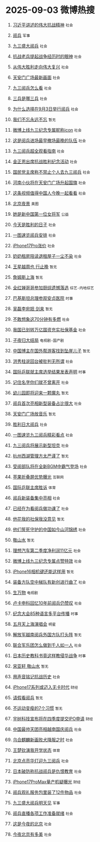 # 2025-09-03 微博热搜 
1. [习近平讲述的伟大抗战精神](https://m.weibo.cn/search?containerid=100103type%3D1%26t%3D10%26q%3D%23%E4%B9%A0%E8%BF%91%E5%B9%B3%E8%AE%B2%E8%BF%B0%E7%9A%84%E4%BC%9F%E5%A4%A7%E6%8A%97%E6%88%98%E7%B2%BE%E7%A5%9E%23&stream_entry_id=51&isnewpage=1&extparam=seat%3D1%26cate%3D10103%26stream_entry_id%3D51%26filter_type%3Drealtimehot%26q%3D%2523%25E4%25B9%25A0%25E8%25BF%2591%25E5%25B9%25B3%25E8%25AE%25B2%25E8%25BF%25B0%25E7%259A%2584%25E4%25BC%259F%25E5%25A4%25A7%25E6%258A%2597%25E6%2588%2598%25E7%25B2%25BE%25E7%25A5%259E%2523%26c_type%3D51%26dgr%3D0%26pos%3D0%26display_time%3D1756847714%26pre_seqid%3D175684771423301794204148) `社会` 

2. [阅兵](https://m.weibo.cn/search?containerid=100103type%3D1%26t%3D10%26q%3D%E9%98%85%E5%85%B5&stream_entry_id=31&isnewpage=1&extparam=seat%3D1%26cate%3D5001%26flag%3D16%26lcate%3D5001%26stream_entry_id%3D31%26pos%3D0%26band_rank%3D1%26filter_type%3Drealtimehot%26q%3D%25E9%2598%2585%25E5%2585%25B5%26c_type%3D31%26dgr%3D0%26realpos%3D1%26display_time%3D1756847714%26pre_seqid%3D175684771423301794204148) `军事` 

3. [九三盛大阅兵](https://m.weibo.cn/search?containerid=100103type%3D1%26t%3D10%26q%3D%23%E4%B9%9D%E4%B8%89%E7%9B%9B%E5%A4%A7%E9%98%85%E5%85%B5%23&stream_entry_id=31&isnewpage=1&extparam=seat%3D1%26cate%3D5001%26flag%3D2%26lcate%3D5001%26stream_entry_id%3D31%26pos%3D1%26band_rank%3D2%26filter_type%3Drealtimehot%26q%3D%2523%25E4%25B9%259D%25E4%25B8%2589%25E7%259B%259B%25E5%25A4%25A7%25E9%2598%2585%25E5%2585%25B5%2523%26c_type%3D31%26dgr%3D0%26realpos%3D2%26display_time%3D1756847714%26pre_seqid%3D175684771423301794204148) `社会` 

4. [抗战老兵提起战争经历时的眼神](https://m.weibo.cn/search?containerid=100103type%3D1%26t%3D10%26q%3D%23%E6%8A%97%E6%88%98%E8%80%81%E5%85%B5%E6%8F%90%E8%B5%B7%E6%88%98%E4%BA%89%E7%BB%8F%E5%8E%86%E6%97%B6%E7%9A%84%E7%9C%BC%E7%A5%9E%23&stream_entry_id=31&isnewpage=1&extparam=seat%3D1%26cate%3D5001%26flag%3D0%26lcate%3D5001%26stream_entry_id%3D31%26pos%3D2%26band_rank%3D3%26filter_type%3Drealtimehot%26q%3D%2523%25E6%258A%2597%25E6%2588%2598%25E8%2580%2581%25E5%2585%25B5%25E6%258F%2590%25E8%25B5%25B7%25E6%2588%2598%25E4%25BA%2589%25E7%25BB%258F%25E5%258E%2586%25E6%2597%25B6%25E7%259A%2584%25E7%259C%25BC%25E7%25A5%259E%2523%26c_type%3D31%26dgr%3D0%26realpos%3D3%26display_time%3D1756847714%26pre_seqid%3D175684771423301794204148) `社会` 

5. [从伟大胜利走向伟大复兴](https://m.weibo.cn/search?containerid=100103type%3D1%26t%3D10%26q%3D%23%E4%BB%8E%E4%BC%9F%E5%A4%A7%E8%83%9C%E5%88%A9%E8%B5%B0%E5%90%91%E4%BC%9F%E5%A4%A7%E5%A4%8D%E5%85%B4%23&stream_entry_id=31&isnewpage=1&extparam=seat%3D1%26cate%3D5001%26flag%3D0%26lcate%3D5001%26stream_entry_id%3D31%26pos%3D3%26band_rank%3D4%26filter_type%3Drealtimehot%26q%3D%2523%25E4%25BB%258E%25E4%25BC%259F%25E5%25A4%25A7%25E8%2583%259C%25E5%2588%25A9%25E8%25B5%25B0%25E5%2590%2591%25E4%25BC%259F%25E5%25A4%25A7%25E5%25A4%258D%25E5%2585%25B4%2523%26c_type%3D31%26dgr%3D0%26realpos%3D4%26display_time%3D1756847714%26pre_seqid%3D175684771423301794204148) `社会` 

6. [天安门广场最新画面](https://m.weibo.cn/search?containerid=100103type%3D1%26t%3D10%26q%3D%23%E5%A4%A9%E5%AE%89%E9%97%A8%E5%B9%BF%E5%9C%BA%E6%9C%80%E6%96%B0%E7%94%BB%E9%9D%A2%23&stream_entry_id=31&isnewpage=1&extparam=seat%3D1%26cate%3D5001%26flag%3D0%26lcate%3D5001%26stream_entry_id%3D31%26pos%3D4%26band_rank%3D5%26filter_type%3Drealtimehot%26q%3D%2523%25E5%25A4%25A9%25E5%25AE%2589%25E9%2597%25A8%25E5%25B9%25BF%25E5%259C%25BA%25E6%259C%2580%25E6%2596%25B0%25E7%2594%25BB%25E9%259D%25A2%2523%26c_type%3D31%26dgr%3D0%26realpos%3D5%26display_time%3D1756847714%26pre_seqid%3D175684771423301794204148) `社会` 

7. [九三阅兵怎么看](https://m.weibo.cn/search?containerid=100103type%3D1%26t%3D10%26q%3D%23%E4%B9%9D%E4%B8%89%E9%98%85%E5%85%B5%E6%80%8E%E4%B9%88%E7%9C%8B%23&stream_entry_id=31&isnewpage=1&extparam=seat%3D1%26cate%3D5001%26flag%3D0%26lcate%3D5001%26stream_entry_id%3D31%26pos%3D5%26band_rank%3D6%26filter_type%3Drealtimehot%26q%3D%2523%25E4%25B9%259D%25E4%25B8%2589%25E9%2598%2585%25E5%2585%25B5%25E6%2580%258E%25E4%25B9%2588%25E7%259C%258B%2523%26c_type%3D31%26dgr%3D0%26realpos%3D6%26display_time%3D1756847714%26pre_seqid%3D175684771423301794204148) `社会` 

8. [三兵是哪三兵](https://m.weibo.cn/search?containerid=100103type%3D1%26t%3D10%26q%3D%23%E4%B8%89%E5%85%B5%E6%98%AF%E5%93%AA%E4%B8%89%E5%85%B5%23&stream_entry_id=31&isnewpage=1&extparam=seat%3D1%26cate%3D5001%26flag%3D1%26lcate%3D5001%26stream_entry_id%3D31%26pos%3D6%26band_rank%3D7%26filter_type%3Drealtimehot%26q%3D%2523%25E4%25B8%2589%25E5%2585%25B5%25E6%2598%25AF%25E5%2593%25AA%25E4%25B8%2589%25E5%2585%25B5%2523%26c_type%3D31%26dgr%3D0%26realpos%3D7%26display_time%3D1756847714%26pre_seqid%3D175684771423301794204148) `社会` 

9. [为什么选择在9月3日举行阅兵](https://m.weibo.cn/search?containerid=100103type%3D1%26t%3D10%26q%3D%23%E4%B8%BA%E4%BB%80%E4%B9%88%E9%80%89%E6%8B%A9%E5%9C%A89%E6%9C%883%E6%97%A5%E4%B8%BE%E8%A1%8C%E9%98%85%E5%85%B5%23&stream_entry_id=31&isnewpage=1&extparam=seat%3D1%26cate%3D5001%26flag%3D0%26lcate%3D5001%26stream_entry_id%3D31%26pos%3D7%26band_rank%3D8%26filter_type%3Drealtimehot%26q%3D%2523%25E4%25B8%25BA%25E4%25BB%2580%25E4%25B9%2588%25E9%2580%2589%25E6%258B%25A9%25E5%259C%25A89%25E6%259C%25883%25E6%2597%25A5%25E4%25B8%25BE%25E8%25A1%258C%25E9%2598%2585%25E5%2585%25B5%2523%26c_type%3D31%26dgr%3D0%26realpos%3D8%26display_time%3D1756847714%26pre_seqid%3D175684771423301794204148) `社会` 

10. [我们不忘永远不忘](https://m.weibo.cn/search?containerid=100103type%3D1%26t%3D10%26q%3D%23%E6%88%91%E4%BB%AC%E4%B8%8D%E5%BF%98%E6%B0%B8%E8%BF%9C%E4%B8%8D%E5%BF%98%23&stream_entry_id=31&isnewpage=1&extparam=seat%3D1%26cate%3D5001%26flag%3D0%26lcate%3D5001%26stream_entry_id%3D31%26pos%3D8%26band_rank%3D9%26filter_type%3Drealtimehot%26q%3D%2523%25E6%2588%2591%25E4%25BB%25AC%25E4%25B8%258D%25E5%25BF%2598%25E6%25B0%25B8%25E8%25BF%259C%25E4%25B8%258D%25E5%25BF%2598%2523%26c_type%3D31%26dgr%3D0%26realpos%3D9%26display_time%3D1756847714%26pre_seqid%3D175684771423301794204148) `暂无` 

11. [微博上线九三纪念专属昵称icon](https://m.weibo.cn/search?containerid=100103type%3D1%26t%3D10%26q%3D%23%E5%BE%AE%E5%8D%9A%E4%B8%8A%E7%BA%BF%E4%B9%9D%E4%B8%89%E7%BA%AA%E5%BF%B5%E4%B8%93%E5%B1%9E%E6%98%B5%E7%A7%B0icon%23&stream_entry_id=31&isnewpage=1&extparam=seat%3D1%26cate%3D5001%26flag%3D0%26lcate%3D5001%26stream_entry_id%3D31%26pos%3D9%26band_rank%3D10%26filter_type%3Drealtimehot%26q%3D%2523%25E5%25BE%25AE%25E5%258D%259A%25E4%25B8%258A%25E7%25BA%25BF%25E4%25B9%259D%25E4%25B8%2589%25E7%25BA%25AA%25E5%25BF%25B5%25E4%25B8%2593%25E5%25B1%259E%25E6%2598%25B5%25E7%25A7%25B0icon%2523%26c_type%3D31%26dgr%3D0%26realpos%3D10%26display_time%3D1756847714%26pre_seqid%3D175684771423301794204148) `社会` 

12. [这是阅兵进场最早撤场最晚的队伍](https://m.weibo.cn/search?containerid=100103type%3D1%26t%3D10%26q%3D%23%E8%BF%99%E6%98%AF%E9%98%85%E5%85%B5%E8%BF%9B%E5%9C%BA%E6%9C%80%E6%97%A9%E6%92%A4%E5%9C%BA%E6%9C%80%E6%99%9A%E7%9A%84%E9%98%9F%E4%BC%8D%23&stream_entry_id=31&isnewpage=1&extparam=seat%3D1%26cate%3D5001%26flag%3D0%26lcate%3D5001%26stream_entry_id%3D31%26pos%3D10%26band_rank%3D11%26filter_type%3Drealtimehot%26q%3D%2523%25E8%25BF%2599%25E6%2598%25AF%25E9%2598%2585%25E5%2585%25B5%25E8%25BF%259B%25E5%259C%25BA%25E6%259C%2580%25E6%2597%25A9%25E6%2592%25A4%25E5%259C%25BA%25E6%259C%2580%25E6%2599%259A%25E7%259A%2584%25E9%2598%259F%25E4%25BC%258D%2523%26c_type%3D31%26dgr%3D0%26realpos%3D11%26display_time%3D1756847714%26pre_seqid%3D175684771423301794204148) `社会` 

13. [九三阅兵超全观看指南](https://m.weibo.cn/search?containerid=100103type%3D1%26t%3D10%26q%3D%23%E4%B9%9D%E4%B8%89%E9%98%85%E5%85%B5%E8%B6%85%E5%85%A8%E8%A7%82%E7%9C%8B%E6%8C%87%E5%8D%97%23&stream_entry_id=31&isnewpage=1&extparam=seat%3D1%26cate%3D5001%26flag%3D0%26lcate%3D5001%26stream_entry_id%3D31%26pos%3D11%26band_rank%3D12%26filter_type%3Drealtimehot%26q%3D%2523%25E4%25B9%259D%25E4%25B8%2589%25E9%2598%2585%25E5%2585%25B5%25E8%25B6%2585%25E5%2585%25A8%25E8%25A7%2582%25E7%259C%258B%25E6%258C%2587%25E5%258D%2597%2523%26c_type%3D31%26dgr%3D0%26realpos%3D12%26display_time%3D1756847714%26pre_seqid%3D175684771423301794204148) `社会` 

14. [金正恩出席抗战胜利纪念活动](https://m.weibo.cn/search?containerid=100103type%3D1%26t%3D10%26q%3D%23%E9%87%91%E6%AD%A3%E6%81%A9%E5%87%BA%E5%B8%AD%E6%8A%97%E6%88%98%E8%83%9C%E5%88%A9%E7%BA%AA%E5%BF%B5%E6%B4%BB%E5%8A%A8%23&stream_entry_id=31&isnewpage=1&extparam=seat%3D1%26cate%3D5001%26flag%3D0%26lcate%3D5001%26stream_entry_id%3D31%26pos%3D12%26band_rank%3D13%26filter_type%3Drealtimehot%26q%3D%2523%25E9%2587%2591%25E6%25AD%25A3%25E6%2581%25A9%25E5%2587%25BA%25E5%25B8%25AD%25E6%258A%2597%25E6%2588%2598%25E8%2583%259C%25E5%2588%25A9%25E7%25BA%25AA%25E5%25BF%25B5%25E6%25B4%25BB%25E5%258A%25A8%2523%26c_type%3D31%26dgr%3D0%26realpos%3D13%26display_time%3D1756847714%26pre_seqid%3D175684771423301794204148) `社会` 

15. [国民党主席称不禁止个人去九三阅兵](https://m.weibo.cn/search?containerid=100103type%3D1%26t%3D10%26q%3D%23%E5%9B%BD%E6%B0%91%E5%85%9A%E4%B8%BB%E5%B8%AD%E7%A7%B0%E4%B8%8D%E7%A6%81%E6%AD%A2%E4%B8%AA%E4%BA%BA%E5%8E%BB%E4%B9%9D%E4%B8%89%E9%98%85%E5%85%B5%23&stream_entry_id=31&isnewpage=1&extparam=seat%3D1%26cate%3D5001%26flag%3D0%26lcate%3D5001%26stream_entry_id%3D31%26pos%3D13%26band_rank%3D14%26filter_type%3Drealtimehot%26q%3D%2523%25E5%259B%25BD%25E6%25B0%2591%25E5%2585%259A%25E4%25B8%25BB%25E5%25B8%25AD%25E7%25A7%25B0%25E4%25B8%258D%25E7%25A6%2581%25E6%25AD%25A2%25E4%25B8%25AA%25E4%25BA%25BA%25E5%258E%25BB%25E4%25B9%259D%25E4%25B8%2589%25E9%2598%2585%25E5%2585%25B5%2523%26c_type%3D31%26dgr%3D0%26realpos%3D14%26display_time%3D1756847714%26pre_seqid%3D175684771423301794204148) `社会` 

16. [河南小伙将在天安门广场升起国旗](https://m.weibo.cn/search?containerid=100103type%3D1%26t%3D10%26q%3D%23%E6%B2%B3%E5%8D%97%E5%B0%8F%E4%BC%99%E5%B0%86%E5%9C%A8%E5%A4%A9%E5%AE%89%E9%97%A8%E5%B9%BF%E5%9C%BA%E5%8D%87%E8%B5%B7%E5%9B%BD%E6%97%97%23&stream_entry_id=31&isnewpage=1&extparam=seat%3D1%26cate%3D5001%26flag%3D0%26lcate%3D5001%26stream_entry_id%3D31%26pos%3D14%26band_rank%3D15%26filter_type%3Drealtimehot%26q%3D%2523%25E6%25B2%25B3%25E5%258D%2597%25E5%25B0%258F%25E4%25BC%2599%25E5%25B0%2586%25E5%259C%25A8%25E5%25A4%25A9%25E5%25AE%2589%25E9%2597%25A8%25E5%25B9%25BF%25E5%259C%25BA%25E5%258D%2587%25E8%25B5%25B7%25E5%259B%25BD%25E6%2597%2597%2523%26c_type%3D31%26dgr%3D0%26realpos%3D15%26display_time%3D1756847714%26pre_seqid%3D175684771423301794204148) `社会` 

17. [这条视频值得中国人今晚一起看看](https://m.weibo.cn/search?containerid=100103type%3D1%26t%3D10%26q%3D%23%E8%BF%99%E6%9D%A1%E8%A7%86%E9%A2%91%E5%80%BC%E5%BE%97%E4%B8%AD%E5%9B%BD%E4%BA%BA%E4%BB%8A%E6%99%9A%E4%B8%80%E8%B5%B7%E7%9C%8B%E7%9C%8B%23&stream_entry_id=31&isnewpage=1&extparam=seat%3D1%26cate%3D5001%26flag%3D0%26lcate%3D5001%26stream_entry_id%3D31%26pos%3D15%26band_rank%3D16%26filter_type%3Drealtimehot%26q%3D%2523%25E8%25BF%2599%25E6%259D%25A1%25E8%25A7%2586%25E9%25A2%2591%25E5%2580%25BC%25E5%25BE%2597%25E4%25B8%25AD%25E5%259B%25BD%25E4%25BA%25BA%25E4%25BB%258A%25E6%2599%259A%25E4%25B8%2580%25E8%25B5%25B7%25E7%259C%258B%25E7%259C%258B%2523%26c_type%3D31%26dgr%3D0%26realpos%3D16%26display_time%3D1756847714%26pre_seqid%3D175684771423301794204148) `社会` 

18. [北京夜景](https://m.weibo.cn/search?containerid=100103type%3D1%26t%3D10%26q%3D%E5%8C%97%E4%BA%AC%E5%A4%9C%E6%99%AF&stream_entry_id=31&isnewpage=1&extparam=seat%3D1%26cate%3D5001%26flag%3D0%26lcate%3D5001%26stream_entry_id%3D31%26pos%3D16%26band_rank%3D17%26filter_type%3Drealtimehot%26q%3D%25E5%258C%2597%25E4%25BA%25AC%25E5%25A4%259C%25E6%2599%25AF%26c_type%3D31%26dgr%3D0%26realpos%3D17%26display_time%3D1756847714%26pre_seqid%3D175684771423301794204148) `美图` 

19. [她是新中国第一位女将军](https://m.weibo.cn/search?containerid=100103type%3D1%26t%3D10%26q%3D%23%E5%A5%B9%E6%98%AF%E6%96%B0%E4%B8%AD%E5%9B%BD%E7%AC%AC%E4%B8%80%E4%BD%8D%E5%A5%B3%E5%B0%86%E5%86%9B%23&stream_entry_id=31&isnewpage=1&extparam=seat%3D1%26cate%3D5001%26flag%3D0%26lcate%3D5001%26stream_entry_id%3D31%26pos%3D17%26band_rank%3D18%26filter_type%3Drealtimehot%26q%3D%2523%25E5%25A5%25B9%25E6%2598%25AF%25E6%2596%25B0%25E4%25B8%25AD%25E5%259B%25BD%25E7%25AC%25AC%25E4%25B8%2580%25E4%25BD%258D%25E5%25A5%25B3%25E5%25B0%2586%25E5%2586%259B%2523%26c_type%3D31%26dgr%3D0%26realpos%3D18%26display_time%3D1756847714%26pre_seqid%3D175684771423301794204148) `公益` 

20. [今天是胜利的日子](https://m.weibo.cn/search?containerid=100103type%3D1%26t%3D10%26q%3D%23%E4%BB%8A%E5%A4%A9%E6%98%AF%E8%83%9C%E5%88%A9%E7%9A%84%E6%97%A5%E5%AD%90%23&stream_entry_id=31&isnewpage=1&extparam=seat%3D1%26cate%3D5001%26flag%3D0%26lcate%3D5001%26stream_entry_id%3D31%26pos%3D18%26band_rank%3D19%26filter_type%3Drealtimehot%26q%3D%2523%25E4%25BB%258A%25E5%25A4%25A9%25E6%2598%25AF%25E8%2583%259C%25E5%2588%25A9%25E7%259A%2584%25E6%2597%25A5%25E5%25AD%2590%2523%26c_type%3D31%26dgr%3D0%26realpos%3D19%26display_time%3D1756847714%26pre_seqid%3D175684771423301794204148) `社会` 

21. [一图速览阅兵安排](https://m.weibo.cn/search?containerid=100103type%3D1%26t%3D10%26q%3D%23%E4%B8%80%E5%9B%BE%E9%80%9F%E8%A7%88%E9%98%85%E5%85%B5%E5%AE%89%E6%8E%92%23&stream_entry_id=31&isnewpage=1&extparam=seat%3D1%26cate%3D5001%26flag%3D0%26lcate%3D5001%26stream_entry_id%3D31%26pos%3D19%26band_rank%3D20%26filter_type%3Drealtimehot%26q%3D%2523%25E4%25B8%2580%25E5%259B%25BE%25E9%2580%259F%25E8%25A7%2588%25E9%2598%2585%25E5%2585%25B5%25E5%25AE%2589%25E6%258E%2592%2523%26c_type%3D31%26dgr%3D0%26realpos%3D20%26display_time%3D1756847714%26pre_seqid%3D175684771423301794204148) `社会` 

22. [iPhone17Pro涨价](https://m.weibo.cn/search?containerid=100103type%3D1%26t%3D10%26q%3D%23iPhone17Pro%E6%B6%A8%E4%BB%B7%23&stream_entry_id=31&isnewpage=1&extparam=seat%3D1%26cate%3D5001%26flag%3D0%26lcate%3D5001%26stream_entry_id%3D31%26pos%3D20%26band_rank%3D21%26filter_type%3Drealtimehot%26q%3D%2523iPhone17Pro%25E6%25B6%25A8%25E4%25BB%25B7%2523%26c_type%3D31%26dgr%3D0%26realpos%3D21%26display_time%3D1756847714%26pre_seqid%3D175684771423301794204148) `社会` 

23. [奶奶租房陪读退租屋子一尘不染](https://m.weibo.cn/search?containerid=100103type%3D1%26t%3D10%26q%3D%23%E5%A5%B6%E5%A5%B6%E7%A7%9F%E6%88%BF%E9%99%AA%E8%AF%BB%E9%80%80%E7%A7%9F%E5%B1%8B%E5%AD%90%E4%B8%80%E5%B0%98%E4%B8%8D%E6%9F%93%23&stream_entry_id=31&isnewpage=1&extparam=seat%3D1%26cate%3D5001%26flag%3D0%26lcate%3D5001%26stream_entry_id%3D31%26pos%3D21%26band_rank%3D22%26filter_type%3Drealtimehot%26q%3D%2523%25E5%25A5%25B6%25E5%25A5%25B6%25E7%25A7%259F%25E6%2588%25BF%25E9%2599%25AA%25E8%25AF%25BB%25E9%2580%2580%25E7%25A7%259F%25E5%25B1%258B%25E5%25AD%2590%25E4%25B8%2580%25E5%25B0%2598%25E4%25B8%258D%25E6%259F%2593%2523%26c_type%3D31%26dgr%3D0%26realpos%3D22%26display_time%3D1756847714%26pre_seqid%3D175684771423301794204148) `社会` 

24. [王星越周也 行止晚](https://m.weibo.cn/search?containerid=100103type%3D1%26t%3D10%26q%3D%E7%8E%8B%E6%98%9F%E8%B6%8A%E5%91%A8%E4%B9%9F+%E8%A1%8C%E6%AD%A2%E6%99%9A&stream_entry_id=31&isnewpage=1&extparam=seat%3D1%26cate%3D5001%26flag%3D0%26lcate%3D5001%26stream_entry_id%3D31%26pos%3D22%26band_rank%3D23%26filter_type%3Drealtimehot%26q%3D%25E7%258E%258B%25E6%2598%259F%25E8%25B6%258A%25E5%2591%25A8%25E4%25B9%259F%2520%25E8%25A1%258C%25E6%25AD%25A2%25E6%2599%259A%26c_type%3D31%26dgr%3D0%26realpos%3D23%26display_time%3D1756847714%26pre_seqid%3D175684771423301794204148) `暂无` 

25. [詹姆斯上海](https://m.weibo.cn/search?containerid=100103type%3D1%26t%3D10%26q%3D%E8%A9%B9%E5%A7%86%E6%96%AF%E4%B8%8A%E6%B5%B7&stream_entry_id=31&isnewpage=1&extparam=seat%3D1%26cate%3D5001%26flag%3D0%26lcate%3D5001%26stream_entry_id%3D31%26pos%3D23%26band_rank%3D24%26filter_type%3Drealtimehot%26q%3D%25E8%25A9%25B9%25E5%25A7%2586%25E6%2596%25AF%25E4%25B8%258A%25E6%25B5%25B7%26c_type%3D31%26dgr%3D0%26realpos%3D24%26display_time%3D1756847714%26pre_seqid%3D175684771423301794204148) `暂无` 

26. [全红婵哥哥参加厨综遗憾落选](https://m.weibo.cn/search?containerid=100103type%3D1%26t%3D10%26q%3D%23%E5%85%A8%E7%BA%A2%E5%A9%B5%E5%93%A5%E5%93%A5%E5%8F%82%E5%8A%A0%E5%8E%A8%E7%BB%BC%E9%81%97%E6%86%BE%E8%90%BD%E9%80%89%23&stream_entry_id=31&isnewpage=1&extparam=seat%3D1%26cate%3D5001%26flag%3D0%26lcate%3D5001%26stream_entry_id%3D31%26pos%3D24%26band_rank%3D25%26filter_type%3Drealtimehot%26q%3D%2523%25E5%2585%25A8%25E7%25BA%25A2%25E5%25A9%25B5%25E5%2593%25A5%25E5%2593%25A5%25E5%258F%2582%25E5%258A%25A0%25E5%258E%25A8%25E7%25BB%25BC%25E9%2581%2597%25E6%2586%25BE%25E8%2590%25BD%25E9%2580%2589%2523%26c_type%3D31%26dgr%3D0%26realpos%3D25%26display_time%3D1756847714%26pre_seqid%3D175684771423301794204148) `综艺-内地综艺` 

27. [巴基斯坦总理参观安贞医院](https://m.weibo.cn/search?containerid=100103type%3D1%26t%3D10%26q%3D%23%E5%B7%B4%E5%9F%BA%E6%96%AF%E5%9D%A6%E6%80%BB%E7%90%86%E5%8F%82%E8%A7%82%E5%AE%89%E8%B4%9E%E5%8C%BB%E9%99%A2%23&stream_entry_id=31&isnewpage=1&extparam=seat%3D1%26cate%3D5001%26flag%3D0%26lcate%3D5001%26stream_entry_id%3D31%26pos%3D25%26band_rank%3D26%26filter_type%3Drealtimehot%26q%3D%2523%25E5%25B7%25B4%25E5%259F%25BA%25E6%2596%25AF%25E5%259D%25A6%25E6%2580%25BB%25E7%2590%2586%25E5%258F%2582%25E8%25A7%2582%25E5%25AE%2589%25E8%25B4%259E%25E5%258C%25BB%25E9%2599%25A2%2523%26c_type%3D31%26dgr%3D0%26realpos%3D26%26display_time%3D1756847714%26pre_seqid%3D175684771423301794204148) `时事` 

28. [吴磊李宛妲 剑来](https://m.weibo.cn/search?containerid=100103type%3D1%26t%3D10%26q%3D%E5%90%B4%E7%A3%8A%E6%9D%8E%E5%AE%9B%E5%A6%B2+%E5%89%91%E6%9D%A5&stream_entry_id=31&isnewpage=1&extparam=seat%3D1%26cate%3D5001%26flag%3D0%26lcate%3D5001%26stream_entry_id%3D31%26pos%3D26%26band_rank%3D27%26filter_type%3Drealtimehot%26q%3D%25E5%2590%25B4%25E7%25A3%258A%25E6%259D%258E%25E5%25AE%259B%25E5%25A6%25B2%2520%25E5%2589%2591%25E6%259D%25A5%26c_type%3D31%26dgr%3D0%26realpos%3D27%26display_time%3D1756847714%26pre_seqid%3D175684771423301794204148) `暂无` 

29. [不敢想象这70分钟有多燃](https://m.weibo.cn/search?containerid=100103type%3D1%26t%3D10%26q%3D%23%E4%B8%8D%E6%95%A2%E6%83%B3%E8%B1%A1%E8%BF%9970%E5%88%86%E9%92%9F%E6%9C%89%E5%A4%9A%E7%87%83%23&stream_entry_id=31&isnewpage=1&extparam=seat%3D1%26cate%3D5001%26flag%3D0%26lcate%3D5001%26stream_entry_id%3D31%26pos%3D27%26band_rank%3D28%26filter_type%3Drealtimehot%26q%3D%2523%25E4%25B8%258D%25E6%2595%25A2%25E6%2583%25B3%25E8%25B1%25A1%25E8%25BF%259970%25E5%2588%2586%25E9%2592%259F%25E6%259C%2589%25E5%25A4%259A%25E7%2587%2583%2523%26c_type%3D31%26dgr%3D0%26realpos%3D28%26display_time%3D1756847714%26pre_seqid%3D175684771423301794204148) `社会` 

30. [我国已划转万亿国资充实社保基金](https://m.weibo.cn/search?containerid=100103type%3D1%26t%3D10%26q%3D%23%E6%88%91%E5%9B%BD%E5%B7%B2%E5%88%92%E8%BD%AC%E4%B8%87%E4%BA%BF%E5%9B%BD%E8%B5%84%E5%85%85%E5%AE%9E%E7%A4%BE%E4%BF%9D%E5%9F%BA%E9%87%91%23&stream_entry_id=31&isnewpage=1&extparam=seat%3D1%26cate%3D5001%26flag%3D0%26lcate%3D5001%26stream_entry_id%3D31%26pos%3D28%26band_rank%3D29%26filter_type%3Drealtimehot%26q%3D%2523%25E6%2588%2591%25E5%259B%25BD%25E5%25B7%25B2%25E5%2588%2592%25E8%25BD%25AC%25E4%25B8%2587%25E4%25BA%25BF%25E5%259B%25BD%25E8%25B5%2584%25E5%2585%2585%25E5%25AE%259E%25E7%25A4%25BE%25E4%25BF%259D%25E5%259F%25BA%25E9%2587%2591%2523%26c_type%3D31%26dgr%3D0%26realpos%3D29%26display_time%3D1756847714%26pre_seqid%3D175684771423301794204148) `社会` 

31. [子夜归大结局](https://m.weibo.cn/search?containerid=100103type%3D1%26t%3D10%26q%3D%E5%AD%90%E5%A4%9C%E5%BD%92%E5%A4%A7%E7%BB%93%E5%B1%80&stream_entry_id=31&isnewpage=1&extparam=seat%3D1%26cate%3D5001%26flag%3D0%26lcate%3D5001%26stream_entry_id%3D31%26pos%3D29%26band_rank%3D30%26filter_type%3Drealtimehot%26q%3D%25E5%25AD%2590%25E5%25A4%259C%25E5%25BD%2592%25E5%25A4%25A7%25E7%25BB%2593%25E5%25B1%2580%26c_type%3D31%26dgr%3D0%26realpos%3D30%26display_time%3D1756847714%26pre_seqid%3D175684771423301794204148) `电视剧-国产剧` 

32. [中国博主在国外帮游客找到坠崖儿子](https://m.weibo.cn/search?containerid=100103type%3D1%26t%3D10%26q%3D%23%E4%B8%AD%E5%9B%BD%E5%8D%9A%E4%B8%BB%E5%9C%A8%E5%9B%BD%E5%A4%96%E5%B8%AE%E6%B8%B8%E5%AE%A2%E6%89%BE%E5%88%B0%E5%9D%A0%E5%B4%96%E5%84%BF%E5%AD%90%23&stream_entry_id=31&isnewpage=1&extparam=seat%3D1%26cate%3D5001%26flag%3D0%26lcate%3D5001%26stream_entry_id%3D31%26pos%3D30%26band_rank%3D31%26filter_type%3Drealtimehot%26q%3D%2523%25E4%25B8%25AD%25E5%259B%25BD%25E5%258D%259A%25E4%25B8%25BB%25E5%259C%25A8%25E5%259B%25BD%25E5%25A4%2596%25E5%25B8%25AE%25E6%25B8%25B8%25E5%25AE%25A2%25E6%2589%25BE%25E5%2588%25B0%25E5%259D%25A0%25E5%25B4%2596%25E5%2584%25BF%25E5%25AD%2590%2523%26c_type%3D31%26dgr%3D0%26realpos%3D31%26display_time%3D1756847714%26pre_seqid%3D175684771423301794204148) `暂无` 

33. [洪秀柱说回台被批判无所谓](https://m.weibo.cn/search?containerid=100103type%3D1%26t%3D10%26q%3D%23%E6%B4%AA%E7%A7%80%E6%9F%B1%E8%AF%B4%E5%9B%9E%E5%8F%B0%E8%A2%AB%E6%89%B9%E5%88%A4%E6%97%A0%E6%89%80%E8%B0%93%23&stream_entry_id=31&isnewpage=1&extparam=seat%3D1%26cate%3D5001%26flag%3D0%26lcate%3D5001%26stream_entry_id%3D31%26pos%3D31%26band_rank%3D32%26filter_type%3Drealtimehot%26q%3D%2523%25E6%25B4%25AA%25E7%25A7%2580%25E6%259F%25B1%25E8%25AF%25B4%25E5%259B%259E%25E5%258F%25B0%25E8%25A2%25AB%25E6%2589%25B9%25E5%2588%25A4%25E6%2597%25A0%25E6%2589%2580%25E8%25B0%2593%2523%26c_type%3D31%26dgr%3D0%26realpos%3D32%26display_time%3D1756847714%26pre_seqid%3D175684771423301794204148) `社会` 

34. [国际乒联就主席选举结果发表声明](https://m.weibo.cn/search?containerid=100103type%3D1%26t%3D10%26q%3D%23%E5%9B%BD%E9%99%85%E4%B9%92%E8%81%94%E5%B0%B1%E4%B8%BB%E5%B8%AD%E9%80%89%E4%B8%BE%E7%BB%93%E6%9E%9C%E5%8F%91%E8%A1%A8%E5%A3%B0%E6%98%8E%23&stream_entry_id=31&isnewpage=1&extparam=seat%3D1%26cate%3D5001%26flag%3D0%26lcate%3D5001%26stream_entry_id%3D31%26pos%3D32%26band_rank%3D33%26filter_type%3Drealtimehot%26q%3D%2523%25E5%259B%25BD%25E9%2599%2585%25E4%25B9%2592%25E8%2581%2594%25E5%25B0%25B1%25E4%25B8%25BB%25E5%25B8%25AD%25E9%2580%2589%25E4%25B8%25BE%25E7%25BB%2593%25E6%259E%259C%25E5%258F%2591%25E8%25A1%25A8%25E5%25A3%25B0%25E6%2598%258E%2523%26c_type%3D31%26dgr%3D0%26realpos%3D33%26display_time%3D1756847714%26pre_seqid%3D175684771423301794204148) `时事` 

35. [记住名字你们就不曾离开](https://m.weibo.cn/search?containerid=100103type%3D1%26t%3D10%26q%3D%23%E8%AE%B0%E4%BD%8F%E5%90%8D%E5%AD%97%E4%BD%A0%E4%BB%AC%E5%B0%B1%E4%B8%8D%E6%9B%BE%E7%A6%BB%E5%BC%80%23&stream_entry_id=31&isnewpage=1&extparam=seat%3D1%26cate%3D5001%26flag%3D1%26lcate%3D5001%26stream_entry_id%3D31%26pos%3D33%26band_rank%3D34%26filter_type%3Drealtimehot%26q%3D%2523%25E8%25AE%25B0%25E4%25BD%258F%25E5%2590%258D%25E5%25AD%2597%25E4%25BD%25A0%25E4%25BB%25AC%25E5%25B0%25B1%25E4%25B8%258D%25E6%259B%25BE%25E7%25A6%25BB%25E5%25BC%2580%2523%26c_type%3D31%26dgr%3D0%26realpos%3D34%26display_time%3D1756847714%26pre_seqid%3D175684771423301794204148) `社会` 

36. [幼儿园即将迎来一颗魔丸](https://m.weibo.cn/search?containerid=100103type%3D1%26t%3D10%26q%3D%E5%B9%BC%E5%84%BF%E5%9B%AD%E5%8D%B3%E5%B0%86%E8%BF%8E%E6%9D%A5%E4%B8%80%E9%A2%97%E9%AD%94%E4%B8%B8&stream_entry_id=31&isnewpage=1&extparam=seat%3D1%26cate%3D5001%26flag%3D0%26lcate%3D5001%26stream_entry_id%3D31%26pos%3D34%26band_rank%3D35%26filter_type%3Drealtimehot%26q%3D%25E5%25B9%25BC%25E5%2584%25BF%25E5%259B%25AD%25E5%258D%25B3%25E5%25B0%2586%25E8%25BF%258E%25E6%259D%25A5%25E4%25B8%2580%25E9%25A2%2597%25E9%25AD%2594%25E4%25B8%25B8%26c_type%3D31%26dgr%3D0%26realpos%3D35%26display_time%3D1756847714%26pre_seqid%3D175684771423301794204148) `暂无` 

37. [阅兵首次亮相新型装备占比很大](https://m.weibo.cn/search?containerid=100103type%3D1%26t%3D10%26q%3D%23%E9%98%85%E5%85%B5%E9%A6%96%E6%AC%A1%E4%BA%AE%E7%9B%B8%E6%96%B0%E5%9E%8B%E8%A3%85%E5%A4%87%E5%8D%A0%E6%AF%94%E5%BE%88%E5%A4%A7%23&stream_entry_id=31&isnewpage=1&extparam=seat%3D1%26cate%3D5001%26flag%3D0%26lcate%3D5001%26stream_entry_id%3D31%26pos%3D35%26band_rank%3D36%26filter_type%3Drealtimehot%26q%3D%2523%25E9%2598%2585%25E5%2585%25B5%25E9%25A6%2596%25E6%25AC%25A1%25E4%25BA%25AE%25E7%259B%25B8%25E6%2596%25B0%25E5%259E%258B%25E8%25A3%2585%25E5%25A4%2587%25E5%258D%25A0%25E6%25AF%2594%25E5%25BE%2588%25E5%25A4%25A7%2523%26c_type%3D31%26dgr%3D0%26realpos%3D36%26display_time%3D1756847714%26pre_seqid%3D175684771423301794204148) `社会` 

38. [天安门广场放音乐](https://m.weibo.cn/search?containerid=100103type%3D1%26t%3D10%26q%3D%E5%A4%A9%E5%AE%89%E9%97%A8%E5%B9%BF%E5%9C%BA%E6%94%BE%E9%9F%B3%E4%B9%90&stream_entry_id=31&isnewpage=1&extparam=seat%3D1%26cate%3D5001%26flag%3D0%26lcate%3D5001%26stream_entry_id%3D31%26pos%3D36%26band_rank%3D37%26filter_type%3Drealtimehot%26q%3D%25E5%25A4%25A9%25E5%25AE%2589%25E9%2597%25A8%25E5%25B9%25BF%25E5%259C%25BA%25E6%2594%25BE%25E9%259F%25B3%25E4%25B9%2590%26c_type%3D31%26dgr%3D0%26realpos%3D37%26display_time%3D1756847714%26pre_seqid%3D175684771423301794204148) `暂无` 

39. [胜利日大阅兵](https://m.weibo.cn/search?containerid=100103type%3D1%26t%3D10%26q%3D%23%E8%83%9C%E5%88%A9%E6%97%A5%E5%A4%A7%E9%98%85%E5%85%B5%23&stream_entry_id=31&isnewpage=1&extparam=seat%3D1%26cate%3D5001%26flag%3D0%26lcate%3D5001%26stream_entry_id%3D31%26pos%3D37%26band_rank%3D38%26filter_type%3Drealtimehot%26q%3D%2523%25E8%2583%259C%25E5%2588%25A9%25E6%2597%25A5%25E5%25A4%25A7%25E9%2598%2585%25E5%2585%25B5%2523%26c_type%3D31%26dgr%3D0%26realpos%3D38%26display_time%3D1756847714%26pre_seqid%3D175684771423301794204148) `社会` 

40. [一图速览九三阅兵精彩看点](https://m.weibo.cn/search?containerid=100103type%3D1%26t%3D10%26q%3D%23%E4%B8%80%E5%9B%BE%E9%80%9F%E8%A7%88%E4%B9%9D%E4%B8%89%E9%98%85%E5%85%B5%E7%B2%BE%E5%BD%A9%E7%9C%8B%E7%82%B9%23&stream_entry_id=31&isnewpage=1&extparam=seat%3D1%26cate%3D5001%26flag%3D0%26lcate%3D5001%26stream_entry_id%3D31%26pos%3D38%26band_rank%3D39%26filter_type%3Drealtimehot%26q%3D%2523%25E4%25B8%2580%25E5%259B%25BE%25E9%2580%259F%25E8%25A7%2588%25E4%25B9%259D%25E4%25B8%2589%25E9%2598%2585%25E5%2585%25B5%25E7%25B2%25BE%25E5%25BD%25A9%25E7%259C%258B%25E7%2582%25B9%2523%26c_type%3D31%26dgr%3D0%26realpos%3D39%26display_time%3D1756847714%26pre_seqid%3D175684771423301794204148) `社会` 

41. [九三阅兵将展示新型坦克](https://m.weibo.cn/search?containerid=100103type%3D1%26t%3D10%26q%3D%23%E4%B9%9D%E4%B8%89%E9%98%85%E5%85%B5%E5%B0%86%E5%B1%95%E7%A4%BA%E6%96%B0%E5%9E%8B%E5%9D%A6%E5%85%8B%23&stream_entry_id=31&isnewpage=1&extparam=seat%3D1%26cate%3D5001%26flag%3D1%26lcate%3D5001%26stream_entry_id%3D31%26pos%3D39%26band_rank%3D40%26filter_type%3Drealtimehot%26q%3D%2523%25E4%25B9%259D%25E4%25B8%2589%25E9%2598%2585%25E5%2585%25B5%25E5%25B0%2586%25E5%25B1%2595%25E7%25A4%25BA%25E6%2596%25B0%25E5%259E%258B%25E5%259D%25A6%25E5%2585%258B%2523%26c_type%3D31%26dgr%3D0%26realpos%3D40%26display_time%3D1756847714%26pre_seqid%3D175684771423301794204148) `社会` 

42. [杭州西湖管理方太严谨了](https://m.weibo.cn/search?containerid=100103type%3D1%26t%3D10%26q%3D%E6%9D%AD%E5%B7%9E%E8%A5%BF%E6%B9%96%E7%AE%A1%E7%90%86%E6%96%B9%E5%A4%AA%E4%B8%A5%E8%B0%A8%E4%BA%86&stream_entry_id=31&isnewpage=1&extparam=seat%3D1%26cate%3D5001%26flag%3D0%26lcate%3D5001%26stream_entry_id%3D31%26pos%3D40%26band_rank%3D41%26filter_type%3Drealtimehot%26q%3D%25E6%259D%25AD%25E5%25B7%259E%25E8%25A5%25BF%25E6%25B9%2596%25E7%25AE%25A1%25E7%2590%2586%25E6%2596%25B9%25E5%25A4%25AA%25E4%25B8%25A5%25E8%25B0%25A8%25E4%25BA%2586%26c_type%3D31%26dgr%3D0%26realpos%3D41%26display_time%3D1756847714%26pre_seqid%3D175684771423301794204148) `暂无` 

43. [受阅部队将在全新BGM中霸气登场](https://m.weibo.cn/search?containerid=100103type%3D1%26t%3D10%26q%3D%23%E5%8F%97%E9%98%85%E9%83%A8%E9%98%9F%E5%B0%86%E5%9C%A8%E5%85%A8%E6%96%B0BGM%E4%B8%AD%E9%9C%B8%E6%B0%94%E7%99%BB%E5%9C%BA%23&stream_entry_id=31&isnewpage=1&extparam=seat%3D1%26cate%3D5001%26flag%3D0%26lcate%3D5001%26stream_entry_id%3D31%26pos%3D41%26band_rank%3D42%26filter_type%3Drealtimehot%26q%3D%2523%25E5%258F%2597%25E9%2598%2585%25E9%2583%25A8%25E9%2598%259F%25E5%25B0%2586%25E5%259C%25A8%25E5%2585%25A8%25E6%2596%25B0BGM%25E4%25B8%25AD%25E9%259C%25B8%25E6%25B0%2594%25E7%2599%25BB%25E5%259C%25BA%2523%26c_type%3D31%26dgr%3D0%26realpos%3D42%26display_time%3D1756847714%26pre_seqid%3D175684771423301794204148) `社会` 

44. [苹果折叠屏优势曝光](https://m.weibo.cn/search?containerid=100103type%3D1%26t%3D10%26q%3D%23%E8%8B%B9%E6%9E%9C%E6%8A%98%E5%8F%A0%E5%B1%8F%E4%BC%98%E5%8A%BF%E6%9B%9D%E5%85%89%23&stream_entry_id=31&isnewpage=1&extparam=seat%3D1%26cate%3D5001%26flag%3D0%26lcate%3D5001%26stream_entry_id%3D31%26pos%3D42%26band_rank%3D43%26filter_type%3Drealtimehot%26q%3D%2523%25E8%258B%25B9%25E6%259E%259C%25E6%258A%2598%25E5%258F%25A0%25E5%25B1%258F%25E4%25BC%2598%25E5%258A%25BF%25E6%259B%259D%25E5%2585%2589%2523%26c_type%3D31%26dgr%3D0%26realpos%3D43%26display_time%3D1756847714%26pre_seqid%3D175684771423301794204148) `互联网` 

45. [国际乒联主席胜诉](https://m.weibo.cn/search?containerid=100103type%3D1%26t%3D10%26q%3D%23%E5%9B%BD%E9%99%85%E4%B9%92%E8%81%94%E4%B8%BB%E5%B8%AD%E8%83%9C%E8%AF%89%23&stream_entry_id=31&isnewpage=1&extparam=seat%3D1%26cate%3D5001%26flag%3D0%26lcate%3D5001%26stream_entry_id%3D31%26pos%3D43%26band_rank%3D44%26filter_type%3Drealtimehot%26q%3D%2523%25E5%259B%25BD%25E9%2599%2585%25E4%25B9%2592%25E8%2581%2594%25E4%25B8%25BB%25E5%25B8%25AD%25E8%2583%259C%25E8%25AF%2589%2523%26c_type%3D31%26dgr%3D0%26realpos%3D44%26display_time%3D1756847714%26pre_seqid%3D175684771423301794204148) `体育` 

46. [阅兵新装备集中亮相](https://m.weibo.cn/search?containerid=100103type%3D1%26t%3D10%26q%3D%23%E9%98%85%E5%85%B5%E6%96%B0%E8%A3%85%E5%A4%87%E9%9B%86%E4%B8%AD%E4%BA%AE%E7%9B%B8%23&stream_entry_id=31&isnewpage=1&extparam=seat%3D1%26cate%3D5001%26flag%3D0%26lcate%3D5001%26stream_entry_id%3D31%26pos%3D44%26band_rank%3D45%26filter_type%3Drealtimehot%26q%3D%2523%25E9%2598%2585%25E5%2585%25B5%25E6%2596%25B0%25E8%25A3%2585%25E5%25A4%2587%25E9%259B%2586%25E4%25B8%25AD%25E4%25BA%25AE%25E7%259B%25B8%2523%26c_type%3D31%26dgr%3D0%26realpos%3D45%26display_time%3D1756847714%26pre_seqid%3D175684771423301794204148) `社会` 

47. [已经在为看阅兵做功课了](https://m.weibo.cn/search?containerid=100103type%3D1%26t%3D10%26q%3D%23%E5%B7%B2%E7%BB%8F%E5%9C%A8%E4%B8%BA%E7%9C%8B%E9%98%85%E5%85%B5%E5%81%9A%E5%8A%9F%E8%AF%BE%E4%BA%86%23&stream_entry_id=31&isnewpage=1&extparam=seat%3D1%26cate%3D5001%26flag%3D1%26lcate%3D5001%26stream_entry_id%3D31%26pos%3D45%26band_rank%3D46%26filter_type%3Drealtimehot%26q%3D%2523%25E5%25B7%25B2%25E7%25BB%258F%25E5%259C%25A8%25E4%25B8%25BA%25E7%259C%258B%25E9%2598%2585%25E5%2585%25B5%25E5%2581%259A%25E5%258A%259F%25E8%25AF%25BE%25E4%25BA%2586%2523%26c_type%3D31%26dgr%3D0%26realpos%3D46%26display_time%3D1756847714%26pre_seqid%3D175684771423301794204148) `社会` 

48. [他花我的社保我没意见](https://m.weibo.cn/search?containerid=100103type%3D1%26t%3D10%26q%3D%E4%BB%96%E8%8A%B1%E6%88%91%E7%9A%84%E7%A4%BE%E4%BF%9D%E6%88%91%E6%B2%A1%E6%84%8F%E8%A7%81&stream_entry_id=31&isnewpage=1&extparam=seat%3D1%26cate%3D5001%26flag%3D0%26lcate%3D5001%26stream_entry_id%3D31%26pos%3D46%26band_rank%3D47%26filter_type%3Drealtimehot%26q%3D%25E4%25BB%2596%25E8%258A%25B1%25E6%2588%2591%25E7%259A%2584%25E7%25A4%25BE%25E4%25BF%259D%25E6%2588%2591%25E6%25B2%25A1%25E6%2584%258F%25E8%25A7%2581%26c_type%3D31%26dgr%3D0%26realpos%3D47%26display_time%3D1756847714%26pre_seqid%3D175684771423301794204148) `暂无` 

49. [他们誓死守护的中国如今山河锦绣](https://m.weibo.cn/search?containerid=100103type%3D1%26t%3D10%26q%3D%23%E4%BB%96%E4%BB%AC%E8%AA%93%E6%AD%BB%E5%AE%88%E6%8A%A4%E7%9A%84%E4%B8%AD%E5%9B%BD%E5%A6%82%E4%BB%8A%E5%B1%B1%E6%B2%B3%E9%94%A6%E7%BB%A3%23&stream_entry_id=31&isnewpage=1&extparam=seat%3D1%26cate%3D5001%26flag%3D0%26lcate%3D5001%26stream_entry_id%3D31%26pos%3D47%26band_rank%3D48%26filter_type%3Drealtimehot%26q%3D%2523%25E4%25BB%2596%25E4%25BB%25AC%25E8%25AA%2593%25E6%25AD%25BB%25E5%25AE%2588%25E6%258A%25A4%25E7%259A%2584%25E4%25B8%25AD%25E5%259B%25BD%25E5%25A6%2582%25E4%25BB%258A%25E5%25B1%25B1%25E6%25B2%25B3%25E9%2594%25A6%25E7%25BB%25A3%2523%26c_type%3D31%26dgr%3D0%26realpos%3D48%26display_time%3D1756847714%26pre_seqid%3D175684771423301794204148) `社会` 

50. [敬山水](https://m.weibo.cn/search?containerid=100103type%3D1%26t%3D10%26q%3D%E6%95%AC%E5%B1%B1%E6%B0%B4&stream_entry_id=31&isnewpage=1&extparam=seat%3D1%26cate%3D5001%26flag%3D0%26lcate%3D5001%26stream_entry_id%3D31%26pos%3D48%26band_rank%3D49%26filter_type%3Drealtimehot%26q%3D%25E6%2595%25AC%25E5%25B1%25B1%25E6%25B0%25B4%26c_type%3D31%26dgr%3D0%26realpos%3D49%26display_time%3D1756847714%26pre_seqid%3D175684771423301794204148) `暂无` 

51. [理想汽车第二季度净利润11亿元](https://m.weibo.cn/search?containerid=100103type%3D1%26t%3D10%26q%3D%23%E7%90%86%E6%83%B3%E6%B1%BD%E8%BD%A6%E7%AC%AC%E4%BA%8C%E5%AD%A3%E5%BA%A6%E5%87%80%E5%88%A9%E6%B6%A611%E4%BA%BF%E5%85%83%23&stream_entry_id=31&isnewpage=1&extparam=seat%3D1%26cate%3D5001%26flag%3D0%26lcate%3D5001%26stream_entry_id%3D31%26pos%3D49%26band_rank%3D50%26filter_type%3Drealtimehot%26q%3D%2523%25E7%2590%2586%25E6%2583%25B3%25E6%25B1%25BD%25E8%25BD%25A6%25E7%25AC%25AC%25E4%25BA%258C%25E5%25AD%25A3%25E5%25BA%25A6%25E5%2587%2580%25E5%2588%25A9%25E6%25B6%25A611%25E4%25BA%25BF%25E5%2585%2583%2523%26c_type%3D31%26dgr%3D0%26realpos%3D50%26display_time%3D1756847714%26pre_seqid%3D175684771423301794204148) `社会` 

52. [微博上线九三纪念专属点赞特效](https://m.weibo.cn/search?containerid=100103type%3D1%26t%3D10%26q%3D%23%E5%BE%AE%E5%8D%9A%E4%B8%8A%E7%BA%BF%E4%B9%9D%E4%B8%89%E7%BA%AA%E5%BF%B5%E4%B8%93%E5%B1%9E%E7%82%B9%E8%B5%9E%E7%89%B9%E6%95%88%23&stream_entry_id=31&isnewpage=1&extparam=seat%3D1%26stream_entry_id%3D31%26flag%3D0%26lcate%3D5001%26pos%3D25%26filter_type%3Drealtimehot%26band_rank%3D26%26c_type%3D31%26realpos%3D26%26dgr%3D0%26cate%3D5001%26q%3D%2523%25E5%25BE%25AE%25E5%258D%259A%25E4%25B8%258A%25E7%25BA%25BF%25E4%25B9%259D%25E4%25B8%2589%25E7%25BA%25AA%25E5%25BF%25B5%25E4%25B8%2593%25E5%25B1%259E%25E7%2582%25B9%25E8%25B5%259E%25E7%2589%25B9%25E6%2595%2588%2523%26display_time%3D1756844244%26pre_seqid%3D17568442440220416673394) `社会` 

53. [iPhone16相机键还能这样用](https://m.weibo.cn/search?containerid=100103type%3D1%26t%3D10%26q%3DiPhone16%E7%9B%B8%E6%9C%BA%E9%94%AE%E8%BF%98%E8%83%BD%E8%BF%99%E6%A0%B7%E7%94%A8&stream_entry_id=31&isnewpage=1&extparam=seat%3D1%26stream_entry_id%3D31%26flag%3D0%26lcate%3D5001%26pos%3D28%26filter_type%3Drealtimehot%26band_rank%3D29%26c_type%3D31%26realpos%3D29%26dgr%3D0%26cate%3D5001%26q%3DiPhone16%25E7%259B%25B8%25E6%259C%25BA%25E9%2594%25AE%25E8%25BF%2598%25E8%2583%25BD%25E8%25BF%2599%25E6%25A0%25B7%25E7%2594%25A8%26display_time%3D1756844244%26pre_seqid%3D17568442440220416673394) `暂无` 

54. [装备方队空中梯队有新创进行曲了](https://m.weibo.cn/search?containerid=100103type%3D1%26t%3D10%26q%3D%23%E8%A3%85%E5%A4%87%E6%96%B9%E9%98%9F%E7%A9%BA%E4%B8%AD%E6%A2%AF%E9%98%9F%E6%9C%89%E6%96%B0%E5%88%9B%E8%BF%9B%E8%A1%8C%E6%9B%B2%E4%BA%86%23&stream_entry_id=31&isnewpage=1&extparam=seat%3D1%26stream_entry_id%3D31%26flag%3D0%26lcate%3D5001%26pos%3D37%26filter_type%3Drealtimehot%26band_rank%3D38%26c_type%3D31%26realpos%3D38%26dgr%3D0%26cate%3D5001%26q%3D%2523%25E8%25A3%2585%25E5%25A4%2587%25E6%2596%25B9%25E9%2598%259F%25E7%25A9%25BA%25E4%25B8%25AD%25E6%25A2%25AF%25E9%2598%259F%25E6%259C%2589%25E6%2596%25B0%25E5%2588%259B%25E8%25BF%259B%25E8%25A1%258C%25E6%259B%25B2%25E4%25BA%2586%2523%26display_time%3D1756844244%26pre_seqid%3D17568442440220416673394) `社会` 

55. [生万物](https://m.weibo.cn/search?containerid=100103type%3D1%26t%3D10%26q%3D%E7%94%9F%E4%B8%87%E7%89%A9&stream_entry_id=31&isnewpage=1&extparam=seat%3D1%26stream_entry_id%3D31%26flag%3D0%26lcate%3D5001%26pos%3D48%26filter_type%3Drealtimehot%26band_rank%3D49%26c_type%3D31%26realpos%3D49%26dgr%3D0%26cate%3D5001%26q%3D%25E7%2594%259F%25E4%25B8%2587%25E7%2589%25A9%26display_time%3D1756844244%26pre_seqid%3D17568442440220416673394) `电视剧` 

56. [卢卡申科回忆10年前阅兵仍赞叹](https://m.weibo.cn/search?containerid=100103type%3D1%26t%3D10%26q%3D%23%E5%8D%A2%E5%8D%A1%E7%94%B3%E7%A7%91%E5%9B%9E%E5%BF%8610%E5%B9%B4%E5%89%8D%E9%98%85%E5%85%B5%E4%BB%8D%E8%B5%9E%E5%8F%B9%23&stream_entry_id=31&isnewpage=1&extparam=seat%3D1%26flag%3D1%26stream_entry_id%3D31%26q%3D%2523%25E5%258D%25A2%25E5%258D%25A1%25E7%2594%25B3%25E7%25A7%2591%25E5%259B%259E%25E5%25BF%258610%25E5%25B9%25B4%25E5%2589%258D%25E9%2598%2585%25E5%2585%25B5%25E4%25BB%258D%25E8%25B5%259E%25E5%258F%25B9%2523%26dgr%3D0%26filter_type%3Drealtimehot%26band_rank%3D49%26c_type%3D31%26lcate%3D5001%26pos%3D48%26cate%3D5001%26realpos%3D49%26display_time%3D1756844118%26pre_seqid%3D175684411861902828117) `社会` 

57. [纪念大会85种语言多平台传播](https://m.weibo.cn/search?containerid=100103type%3D1%26t%3D10%26q%3D%23%E7%BA%AA%E5%BF%B5%E5%A4%A7%E4%BC%9A85%E7%A7%8D%E8%AF%AD%E8%A8%80%E5%A4%9A%E5%B9%B3%E5%8F%B0%E4%BC%A0%E6%92%AD%23&stream_entry_id=31&isnewpage=1&extparam=seat%3D1%26stream_entry_id%3D31%26lcate%3D5001%26realpos%3D10%26q%3D%2523%25E7%25BA%25AA%25E5%25BF%25B5%25E5%25A4%25A7%25E4%25BC%259A85%25E7%25A7%258D%25E8%25AF%25AD%25E8%25A8%2580%25E5%25A4%259A%25E5%25B9%25B3%25E5%258F%25B0%25E4%25BC%25A0%25E6%2592%25AD%2523%26dgr%3D0%26flag%3D1%26band_rank%3D10%26filter_type%3Drealtimehot%26c_type%3D31%26cate%3D5001%26pos%3D9%26display_time%3D1756840465%26pre_seqid%3D175684046505203041435) `时事` 

58. [五月天上海演唱会](https://m.weibo.cn/search?containerid=100103type%3D1%26t%3D10%26q%3D%E4%BA%94%E6%9C%88%E5%A4%A9%E4%B8%8A%E6%B5%B7%E6%BC%94%E5%94%B1%E4%BC%9A&stream_entry_id=31&isnewpage=1&extparam=seat%3D1%26stream_entry_id%3D31%26lcate%3D5001%26realpos%3D43%26q%3D%25E4%25BA%2594%25E6%259C%2588%25E5%25A4%25A9%25E4%25B8%258A%25E6%25B5%25B7%25E6%25BC%2594%25E5%2594%25B1%25E4%25BC%259A%26dgr%3D0%26flag%3D0%26band_rank%3D43%26filter_type%3Drealtimehot%26c_type%3D31%26cate%3D5001%26pos%3D42%26display_time%3D1756840465%26pre_seqid%3D175684046505203041435) `明星` 

59. [解放军越南阅兵外国方队打头阵](https://m.weibo.cn/search?containerid=100103type%3D1%26t%3D10%26q%3D%E8%A7%A3%E6%94%BE%E5%86%9B%E8%B6%8A%E5%8D%97%E9%98%85%E5%85%B5%E5%A4%96%E5%9B%BD%E6%96%B9%E9%98%9F%E6%89%93%E5%A4%B4%E9%98%B5&stream_entry_id=31&isnewpage=1&extparam=seat%3D1%26stream_entry_id%3D31%26lcate%3D5001%26realpos%3D48%26q%3D%25E8%25A7%25A3%25E6%2594%25BE%25E5%2586%259B%25E8%25B6%258A%25E5%258D%2597%25E9%2598%2585%25E5%2585%25B5%25E5%25A4%2596%25E5%259B%25BD%25E6%2596%25B9%25E9%2598%259F%25E6%2589%2593%25E5%25A4%25B4%25E9%2598%25B5%26dgr%3D0%26flag%3D0%26band_rank%3D48%26filter_type%3Drealtimehot%26c_type%3D31%26cate%3D5001%26pos%3D47%26display_time%3D1756840465%26pre_seqid%3D175684046505203041435) `暂无` 

60. [联合军乐团怎么做到千人如一人](https://m.weibo.cn/search?containerid=100103type%3D1%26t%3D10%26q%3D%23%E8%81%94%E5%90%88%E5%86%9B%E4%B9%90%E5%9B%A2%E6%80%8E%E4%B9%88%E5%81%9A%E5%88%B0%E5%8D%83%E4%BA%BA%E5%A6%82%E4%B8%80%E4%BA%BA%23&stream_entry_id=31&isnewpage=1&extparam=seat%3D1%26lcate%3D5001%26stream_entry_id%3D31%26q%3D%2523%25E8%2581%2594%25E5%2590%2588%25E5%2586%259B%25E4%25B9%2590%25E5%259B%25A2%25E6%2580%258E%25E4%25B9%2588%25E5%2581%259A%25E5%2588%25B0%25E5%258D%2583%25E4%25BA%25BA%25E5%25A6%2582%25E4%25B8%2580%25E4%25BA%25BA%2523%26realpos%3D10%26dgr%3D0%26filter_type%3Drealtimehot%26c_type%3D31%26band_rank%3D10%26pos%3D9%26cate%3D5001%26flag%3D0%26display_time%3D1756837230%26pre_seqid%3D17568372307250203417726) `社会` 

61. [日本历史教科书竟这样教侵华战争](https://m.weibo.cn/search?containerid=100103type%3D1%26t%3D10%26q%3D%23%E6%97%A5%E6%9C%AC%E5%8E%86%E5%8F%B2%E6%95%99%E7%A7%91%E4%B9%A6%E7%AB%9F%E8%BF%99%E6%A0%B7%E6%95%99%E4%BE%B5%E5%8D%8E%E6%88%98%E4%BA%89%23&stream_entry_id=31&isnewpage=1&extparam=seat%3D1%26lcate%3D5001%26stream_entry_id%3D31%26q%3D%2523%25E6%2597%25A5%25E6%259C%25AC%25E5%258E%2586%25E5%258F%25B2%25E6%2595%2599%25E7%25A7%2591%25E4%25B9%25A6%25E7%25AB%259F%25E8%25BF%2599%25E6%25A0%25B7%25E6%2595%2599%25E4%25BE%25B5%25E5%258D%258E%25E6%2588%2598%25E4%25BA%2589%2523%26realpos%3D44%26dgr%3D0%26filter_type%3Drealtimehot%26c_type%3D31%26band_rank%3D44%26pos%3D43%26cate%3D5001%26flag%3D0%26display_time%3D1756837230%26pre_seqid%3D17568372307250203417726) `时事` 

62. [宋亚轩 敬山水](https://m.weibo.cn/search?containerid=100103type%3D1%26t%3D10%26q%3D%E5%AE%8B%E4%BA%9A%E8%BD%A9+%E6%95%AC%E5%B1%B1%E6%B0%B4&stream_entry_id=31&isnewpage=1&extparam=seat%3D1%26lcate%3D5001%26stream_entry_id%3D31%26q%3D%25E5%25AE%258B%25E4%25BA%259A%25E8%25BD%25A9%2520%25E6%2595%25AC%25E5%25B1%25B1%25E6%25B0%25B4%26realpos%3D46%26dgr%3D0%26filter_type%3Drealtimehot%26c_type%3D31%26band_rank%3D46%26pos%3D45%26cate%3D5001%26flag%3D0%26display_time%3D1756837230%26pre_seqid%3D17568372307250203417726) `暂无` 

63. [用声音铭记抗战历史](https://m.weibo.cn/search?containerid=100103type%3D1%26t%3D10%26q%3D%23%E7%94%A8%E5%A3%B0%E9%9F%B3%E9%93%AD%E8%AE%B0%E6%8A%97%E6%88%98%E5%8E%86%E5%8F%B2%23&stream_entry_id=31&isnewpage=1&extparam=seat%3D1%26filter_type%3Drealtimehot%26c_type%3D31%26realpos%3D50%26cate%3D5001%26band_rank%3D50%26lcate%3D5001%26stream_entry_id%3D31%26flag%3D1%26q%3D%2523%25E7%2594%25A8%25E5%25A3%25B0%25E9%259F%25B3%25E9%2593%25AD%25E8%25AE%25B0%25E6%258A%2597%25E6%2588%2598%25E5%258E%2586%25E5%258F%25B2%2523%26dgr%3D0%26pos%3D49%26display_time%3D1756837004%26pre_seqid%3D175683700418801776796108) `社会` 

64. [iPhone17系列或迈入无卡时代](https://m.weibo.cn/search?containerid=100103type%3D1%26t%3D10%26q%3D%23iPhone17%E7%B3%BB%E5%88%97%E6%88%96%E8%BF%88%E5%85%A5%E6%97%A0%E5%8D%A1%E6%97%B6%E4%BB%A3%23&stream_entry_id=31&isnewpage=1&extparam=seat%3D1%26q%3D%2523iPhone17%25E7%25B3%25BB%25E5%2588%2597%25E6%2588%2596%25E8%25BF%2588%25E5%2585%25A5%25E6%2597%25A0%25E5%258D%25A1%25E6%2597%25B6%25E4%25BB%25A3%2523%26dgr%3D0%26filter_type%3Drealtimehot%26c_type%3D31%26realpos%3D42%26cate%3D5001%26lcate%3D5001%26flag%3D0%26band_rank%3D42%26stream_entry_id%3D31%26pos%3D41%26display_time%3D1756833372%26pre_seqid%3D17568333721900411858892) `财经` 

65. [请假看阅兵](https://m.weibo.cn/search?containerid=100103type%3D1%26t%3D10%26q%3D%E8%AF%B7%E5%81%87%E7%9C%8B%E9%98%85%E5%85%B5&stream_entry_id=31&isnewpage=1&extparam=seat%3D1%26q%3D%25E8%25AF%25B7%25E5%2581%2587%25E7%259C%258B%25E9%2598%2585%25E5%2585%25B5%26dgr%3D0%26filter_type%3Drealtimehot%26c_type%3D31%26realpos%3D45%26cate%3D5001%26lcate%3D5001%26flag%3D0%26band_rank%3D45%26stream_entry_id%3D31%26pos%3D44%26display_time%3D1756833372%26pre_seqid%3D17568333721900411858892) `暂无` 

66. [不运动变瘦的7个习惯](https://m.weibo.cn/search?containerid=100103type%3D1%26t%3D10%26q%3D%E4%B8%8D%E8%BF%90%E5%8A%A8%E5%8F%98%E7%98%A6%E7%9A%847%E4%B8%AA%E4%B9%A0%E6%83%AF&stream_entry_id=31&isnewpage=1&extparam=seat%3D1%26q%3D%25E4%25B8%258D%25E8%25BF%2590%25E5%258A%25A8%25E5%258F%2598%25E7%2598%25A6%25E7%259A%25847%25E4%25B8%25AA%25E4%25B9%25A0%25E6%2583%25AF%26dgr%3D0%26filter_type%3Drealtimehot%26c_type%3D31%26realpos%3D48%26cate%3D5001%26lcate%3D5001%26flag%3D0%26band_rank%3D48%26stream_entry_id%3D31%26pos%3D47%26display_time%3D1756833372%26pre_seqid%3D17568333721900411858892) `暂无` 

67. [宇树科技宣布将在四季度提交IPO申请](https://m.weibo.cn/search?containerid=100103type%3D1%26t%3D10%26q%3D%23%E5%AE%87%E6%A0%91%E7%A7%91%E6%8A%80%E5%AE%A3%E5%B8%83%E5%B0%86%E5%9C%A8%E5%9B%9B%E5%AD%A3%E5%BA%A6%E6%8F%90%E4%BA%A4IPO%E7%94%B3%E8%AF%B7%23&stream_entry_id=31&isnewpage=1&extparam=seat%3D1%26q%3D%2523%25E5%25AE%2587%25E6%25A0%2591%25E7%25A7%2591%25E6%258A%2580%25E5%25AE%25A3%25E5%25B8%2583%25E5%25B0%2586%25E5%259C%25A8%25E5%259B%259B%25E5%25AD%25A3%25E5%25BA%25A6%25E6%258F%2590%25E4%25BA%25A4IPO%25E7%2594%25B3%25E8%25AF%25B7%2523%26dgr%3D0%26filter_type%3Drealtimehot%26c_type%3D31%26realpos%3D50%26cate%3D5001%26lcate%3D5001%26flag%3D0%26band_rank%3D50%26stream_entry_id%3D31%26pos%3D49%26display_time%3D1756833372%26pre_seqid%3D17568333721900411858892) `财经` 

68. [中国最帅天团亮相越南国庆阅兵](https://m.weibo.cn/search?containerid=100103type%3D1%26t%3D10%26q%3D%23%E4%B8%AD%E5%9B%BD%E6%9C%80%E5%B8%85%E5%A4%A9%E5%9B%A2%E4%BA%AE%E7%9B%B8%E8%B6%8A%E5%8D%97%E5%9B%BD%E5%BA%86%E9%98%85%E5%85%B5%23&stream_entry_id=31&isnewpage=1&extparam=seat%3D1%26flag%3D0%26filter_type%3Drealtimehot%26lcate%3D5001%26band_rank%3D48%26q%3D%2523%25E4%25B8%25AD%25E5%259B%25BD%25E6%259C%2580%25E5%25B8%2585%25E5%25A4%25A9%25E5%259B%25A2%25E4%25BA%25AE%25E7%259B%25B8%25E8%25B6%258A%25E5%258D%2597%25E5%259B%25BD%25E5%25BA%2586%25E9%2598%2585%25E5%2585%25B5%2523%26pos%3D47%26dgr%3D0%26stream_entry_id%3D31%26c_type%3D31%26cate%3D5001%26realpos%3D48%26display_time%3D1756833318%26pre_seqid%3D175683331827502382923159) `社会` 

69. [乌合麒麟新画败犬降服之时](https://m.weibo.cn/search?containerid=100103type%3D1%26t%3D10%26q%3D%23%E4%B9%8C%E5%90%88%E9%BA%92%E9%BA%9F%E6%96%B0%E7%94%BB%E8%B4%A5%E7%8A%AC%E9%99%8D%E6%9C%8D%E4%B9%8B%E6%97%B6%23&stream_entry_id=31&isnewpage=1&extparam=seat%3D1%26q%3D%2523%25E4%25B9%258C%25E5%2590%2588%25E9%25BA%2592%25E9%25BA%259F%25E6%2596%25B0%25E7%2594%25BB%25E8%25B4%25A5%25E7%258A%25AC%25E9%2599%258D%25E6%259C%258D%25E4%25B9%258B%25E6%2597%25B6%2523%26dgr%3D0%26filter_type%3Drealtimehot%26c_type%3D31%26realpos%3D5%26cate%3D5001%26lcate%3D5001%26flag%3D1%26band_rank%3D5%26stream_entry_id%3D31%26pos%3D4%26display_time%3D1756830056%26pre_seqid%3D17568300568670411858899) `社会` 

70. [王楚钦演我开学状态](https://m.weibo.cn/search?containerid=100103type%3D1%26t%3D10%26q%3D%23%E7%8E%8B%E6%A5%9A%E9%92%A6%E6%BC%94%E6%88%91%E5%BC%80%E5%AD%A6%E7%8A%B6%E6%80%81%23&stream_entry_id=31&isnewpage=1&extparam=seat%3D1%26q%3D%2523%25E7%258E%258B%25E6%25A5%259A%25E9%2592%25A6%25E6%25BC%2594%25E6%2588%2591%25E5%25BC%2580%25E5%25AD%25A6%25E7%258A%25B6%25E6%2580%2581%2523%26dgr%3D0%26filter_type%3Drealtimehot%26c_type%3D31%26realpos%3D30%26cate%3D5001%26lcate%3D5001%26flag%3D1%26band_rank%3D30%26stream_entry_id%3D31%26pos%3D29%26display_time%3D1756830056%26pre_seqid%3D17568300568670411858899) `体育` 

71. [北京点亮华灯迎九三阅兵](https://m.weibo.cn/search?containerid=100103type%3D1%26t%3D10%26q%3D%23%E5%8C%97%E4%BA%AC%E7%82%B9%E4%BA%AE%E5%8D%8E%E7%81%AF%E8%BF%8E%E4%B9%9D%E4%B8%89%E9%98%85%E5%85%B5%23&stream_entry_id=31&isnewpage=1&extparam=seat%3D1%26q%3D%2523%25E5%258C%2597%25E4%25BA%25AC%25E7%2582%25B9%25E4%25BA%25AE%25E5%258D%258E%25E7%2581%25AF%25E8%25BF%258E%25E4%25B9%259D%25E4%25B8%2589%25E9%2598%2585%25E5%2585%25B5%2523%26dgr%3D0%26filter_type%3Drealtimehot%26c_type%3D31%26realpos%3D44%26cate%3D5001%26lcate%3D5001%26flag%3D0%26band_rank%3D44%26stream_entry_id%3D31%26pos%3D43%26display_time%3D1756830056%26pre_seqid%3D17568300568670411858899) `社会` 

72. [日本破防称抗战阅兵是仇恨教育](https://m.weibo.cn/search?containerid=100103type%3D1%26t%3D10%26q%3D%23%E6%97%A5%E6%9C%AC%E7%A0%B4%E9%98%B2%E7%A7%B0%E6%8A%97%E6%88%98%E9%98%85%E5%85%B5%E6%98%AF%E4%BB%87%E6%81%A8%E6%95%99%E8%82%B2%23&stream_entry_id=31&isnewpage=1&extparam=seat%3D1%26q%3D%2523%25E6%2597%25A5%25E6%259C%25AC%25E7%25A0%25B4%25E9%2598%25B2%25E7%25A7%25B0%25E6%258A%2597%25E6%2588%2598%25E9%2598%2585%25E5%2585%25B5%25E6%2598%25AF%25E4%25BB%2587%25E6%2581%25A8%25E6%2595%2599%25E8%2582%25B2%2523%26dgr%3D0%26filter_type%3Drealtimehot%26c_type%3D31%26realpos%3D45%26cate%3D5001%26lcate%3D5001%26flag%3D0%26band_rank%3D45%26stream_entry_id%3D31%26pos%3D44%26display_time%3D1756830056%26pre_seqid%3D17568300568670411858899) `社会` 

73. [iPhone17ProMax量产机疑曝光](https://m.weibo.cn/search?containerid=100103type%3D1%26t%3D10%26q%3D%23iPhone17ProMax%E9%87%8F%E4%BA%A7%E6%9C%BA%E7%96%91%E6%9B%9D%E5%85%89%23&stream_entry_id=31&isnewpage=1&extparam=seat%3D1%26q%3D%2523iPhone17ProMax%25E9%2587%258F%25E4%25BA%25A7%25E6%259C%25BA%25E7%2596%2591%25E6%259B%259D%25E5%2585%2589%2523%26dgr%3D0%26filter_type%3Drealtimehot%26c_type%3D31%26realpos%3D49%26cate%3D5001%26lcate%3D5001%26flag%3D0%26band_rank%3D49%26stream_entry_id%3D31%26pos%3D48%26display_time%3D1756830056%26pre_seqid%3D17568300568670411858899) `财经` 

74. [阅兵观礼服务包里装了12件物品](https://m.weibo.cn/search?containerid=100103type%3D1%26t%3D10%26q%3D%23%E9%98%85%E5%85%B5%E8%A7%82%E7%A4%BC%E6%9C%8D%E5%8A%A1%E5%8C%85%E9%87%8C%E8%A3%85%E4%BA%8612%E4%BB%B6%E7%89%A9%E5%93%81%23&stream_entry_id=31&isnewpage=1&extparam=seat%3D1%26lcate%3D5001%26filter_type%3Drealtimehot%26c_type%3D31%26realpos%3D49%26flag%3D1%26dgr%3D0%26cate%3D5001%26stream_entry_id%3D31%26pos%3D48%26q%3D%2523%25E9%2598%2585%25E5%2585%25B5%25E8%25A7%2582%25E7%25A4%25BC%25E6%259C%258D%25E5%258A%25A1%25E5%258C%2585%25E9%2587%258C%25E8%25A3%2585%25E4%25BA%258612%25E4%25BB%25B6%25E7%2589%25A9%25E5%2593%2581%2523%26band_rank%3D49%26display_time%3D1756829996%26pre_seqid%3D17568299965050409730512) `社会` 

75. [九三盛大阅兵明天见](https://m.weibo.cn/search?containerid=100103type%3D1%26t%3D10%26q%3D%23%E4%B9%9D%E4%B8%89%E7%9B%9B%E5%A4%A7%E9%98%85%E5%85%B5%E6%98%8E%E5%A4%A9%E8%A7%81%23&stream_entry_id=31&isnewpage=1&extparam=seat%3D1%26cate%3D5001%26stream_entry_id%3D31%26lcate%3D5001%26pos%3D48%26realpos%3D49%26flag%3D0%26q%3D%2523%25E4%25B9%259D%25E4%25B8%2589%25E7%259B%259B%25E5%25A4%25A7%25E9%2598%2585%25E5%2585%25B5%25E6%2598%258E%25E5%25A4%25A9%25E8%25A7%2581%2523%26band_rank%3D49%26dgr%3D0%26filter_type%3Drealtimehot%26c_type%3D31%26display_time%3D1756829937%26pre_seqid%3D175682993736904137601132) `军事` 

76. [阅兵直播各项工作准备就绪](https://m.weibo.cn/search?containerid=100103type%3D1%26t%3D10%26q%3D%23%E9%98%85%E5%85%B5%E7%9B%B4%E6%92%AD%E5%90%84%E9%A1%B9%E5%B7%A5%E4%BD%9C%E5%87%86%E5%A4%87%E5%B0%B1%E7%BB%AA%23&stream_entry_id=31&isnewpage=1&extparam=seat%3D1%26band_rank%3D7%26lcate%3D5001%26stream_entry_id%3D31%26pos%3D6%26is_ad_pos%3D1%26cate%3D5001%26filter_type%3Drealtimehot%26q%3D%2523%25E9%2598%2585%25E5%2585%25B5%25E7%259B%25B4%25E6%2592%25AD%25E5%2590%2584%25E9%25A1%25B9%25E5%25B7%25A5%25E4%25BD%259C%25E5%2587%2586%25E5%25A4%2587%25E5%25B0%25B1%25E7%25BB%25AA%2523%26c_type%3D31%26dgr%3D0%26adid%3D299583%26display_time%3D1756829813%26pre_seqid%3D17568298132410179419443) `社会` 

77. [这是今夜的北京](https://m.weibo.cn/search?containerid=100103type%3D1%26t%3D10%26q%3D%23%E8%BF%99%E6%98%AF%E4%BB%8A%E5%A4%9C%E7%9A%84%E5%8C%97%E4%BA%AC%23&stream_entry_id=31&isnewpage=1&extparam=seat%3D1%26realpos%3D45%26flag%3D1%26lcate%3D5001%26stream_entry_id%3D31%26pos%3D45%26band_rank%3D45%26filter_type%3Drealtimehot%26q%3D%2523%25E8%25BF%2599%25E6%2598%25AF%25E4%25BB%258A%25E5%25A4%259C%25E7%259A%2584%25E5%258C%2597%25E4%25BA%25AC%2523%26c_type%3D31%26dgr%3D0%26cate%3D5001%26display_time%3D1756829813%26pre_seqid%3D17568298132410179419443) `社会` 

78. [今夜北京有多美](https://m.weibo.cn/search?containerid=100103type%3D1%26t%3D10%26q%3D%23%E4%BB%8A%E5%A4%9C%E5%8C%97%E4%BA%AC%E6%9C%89%E5%A4%9A%E7%BE%8E%23&stream_entry_id=31&isnewpage=1&extparam=seat%3D1%26realpos%3D47%26flag%3D1%26lcate%3D5001%26stream_entry_id%3D31%26pos%3D47%26band_rank%3D47%26filter_type%3Drealtimehot%26q%3D%2523%25E4%25BB%258A%25E5%25A4%259C%25E5%258C%2597%25E4%25BA%25AC%25E6%259C%2589%25E5%25A4%259A%25E7%25BE%258E%2523%26c_type%3D31%26dgr%3D0%26cate%3D5001%26display_time%3D1756829813%26pre_seqid%3D17568298132410179419443) `社会` 
